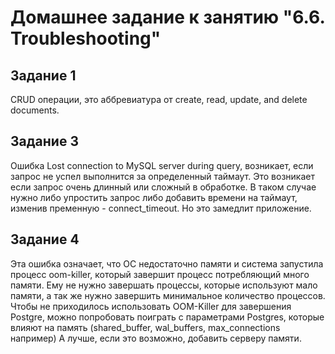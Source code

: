 # Домашнее задание к занятию "6.6. Troubleshooting"

## Задание 1

CRUD операции, это аббревиатура от create, read, update, and delete documents.



## Задание 3

Ошибка Lost connection to MySQL server during query, возникает, если запрос не успел выполнится за определенный таймаут. Это возникает если запрос очень 
длинный или сложный в обработке. В таком случае нужно либо упростить запрос либо добавить времени на таймаут, изменив пременную - connect_timeout. Но это 
замедлит приложение.

## Задание 4

Эта ошибка означает, что ОС недостаточно памяти и система запустила процесс oom-killer, который завершит процесс потребляющий много памяти. Ему не нужно 
завершать процессы, которые используют мало памяти, а так же нужно завершить минимальное количество процессов. Чтобы не приходилось использовать OOM-Killer
для завершения Postgre, можно попробовать поиграть с параметрами Postgres, которые влияют на память (shared_buffer, wal_buffers, max_connections например) А лучше, если это возможно, добавить серверу памяти.



